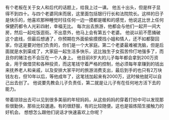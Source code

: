 有个老板在关于女人和后代的话题上，给我上过一课。
他五十出头，但是样子显得不到四十。与四个老婆同床而居，这里面包括银行行长和法院院长。这样的日子是快乐的，他喜欢那种睡觉时往任何一边一摸都是暖和的感觉，他说这比世上任何保健药都令人光彩四射，幸福无比。
每次出去旅游，他都会与他们一起开一间大房，然后一起吃饭逛街。不出意外，他马上会有第五个老婆。
他说以前不愿捅破这个底线，但最后想通了，你预期在外面偷偷摸摸找小姐和情人，还不如都娶回家，你这是要对他们负责的，你们是一个大家庭。第二个老婆最难被洗脑，但是后面就是水到渠成了，大家庭一起生活多快乐，这比独生子女孤苦伶仃地强多了，而且你的赌注也不会压在一个人身上。
他目前8岁大的儿子每年都会拿到200万资金，用于做借贷和各种投资，而这笔钱守着严格的控制，他必须每年拿赚到的钱出来抚养老人和亲戚，以及安排大家平时的旅游消费支出，最后到手的也只有2万块钱左右，但10年以后，等他成年了，这笔钱加起来有2000万，这时候他就可以自己出去创了。
他说要先教会儿子负责任，第二就是让儿子有在任何地方活下去的能力。

带着琼琼出去可以见到很多美丽的年轻妈妈，从这些妈妈的穿着打扮中可以发现那些很勤快，那些比较邋遢。有的很舒服，有的比较随便。这也是锻炼陌生接触力的好机会。
想想怎么跟他们说话才快速喜欢上你呢？